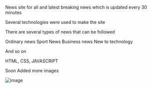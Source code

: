 News site for all and latest breaking news which is updated every 30 minutes

Several technologies were used to make the site

There are several types of news that can be followed

Ordinary news
Sport News
Business news
New to technology

And so on

HTML, CSS, JAVASCRIPT

Soon Added more images

![image](https://github.com/StanislavKamenov/news-site/assets/76092821/f4e0d629-99fd-4c0c-a6c7-e43da63abd4f)
